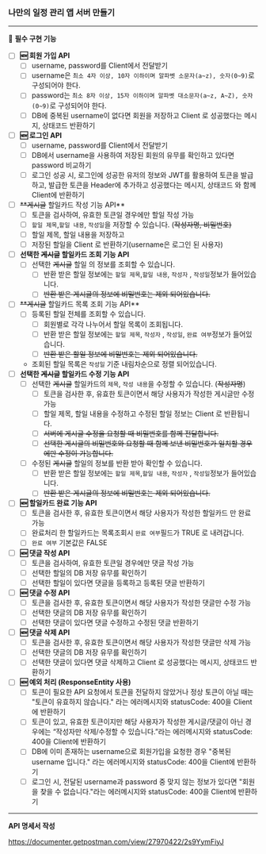 ### 나만의 일정 관리 앱 서버 만들기

---
🚩 **필수 구현 기능**

- [ ]  **🆕 회원 가입 API**
    - [ ] username, password를 Client에서 전달받기
    - [ ] username은  `최소 4자 이상, 10자 이하이며 알파벳 소문자(a~z), 숫자(0~9)`로 구성되어야 한다.
    - [ ] password는  `최소 8자 이상, 15자 이하이며 알파벳 대소문자(a~z, A~Z), 숫자(0~9)`로 구성되어야 한다.
    - [ ] DB에 중복된 username이 없다면 회원을 저장하고 Client 로 성공했다는 메시지, 상태코드 반환하기

- [ ]  **🆕 로그인 API**
    - [ ] username, password를 Client에서 전달받기
    - [ ] DB에서 username을 사용하여 저장된 회원의 유무를 확인하고 있다면 password 비교하기
    - [ ] 로그인 성공 시, 로그인에 성공한 유저의 정보와 JWT를 활용하여 토큰을 발급하고,
      발급한 토큰을 Header에 추가하고 성공했다는 메시지, 상태코드 와 함께 Client에 반환하기
- [ ]  ~~**게시글~~ 할일카드 작성 기능 API**
    - [ ] 토큰을 검사하여, 유효한 토큰일 경우에만 할일 작성 가능
    - [ ] `할일 제목`,`할일 내용`, `작성일`을 저장할 수 있습니다. (~~작성자명, 비밀번호)~~
    - [ ] 할일 제목, 할일 내용을 저장하고
    - [ ] 저장된 할일을 Client 로 반환하기(username은 로그인 된 사용자)
- [ ]  **선택한 ~~게시글~~ 할일카드  조회 기능 API**
    - [ ] 선택한 ~~게시글~~ 할일 의 정보를 조회할 수 있습니다.
        - [ ] 반환 받은 할일 정보에는 `할일 제목`,`할일 내용`, `작성자` , `작성일`정보가 들어있습니다.
        - [ ] ~~반환 받은 게시글의 정보에 비밀번호는 제외 되어있습니다.~~
- [ ]  ~~**게시글~~ 할일카드 목록 조회 기능 API**
    - [ ] 등록된 할일 전체를 조회할 수 있습니다.
        - [ ] 회원별로 각각 나누어서 할일 목록이 조회됩니다.
        - [ ] 반환 받은 할일 정보에는 `할일 제목`, `작성자` , `작성일`, `완료 여부`정보가 들어있습니다.
        - [ ] ~~반환 받은 할일 정보에 비밀번호는 제외 되어있습니다.~~
    - 조회된 할일 목록은 `작성일` 기준 내림차순으로 정렬 되어있습니다.
- [ ]  **선택한 ~~게시글~~ 할일카드 수정 기능 API**
    - [ ] 선택한 ~~게시글~~ 할일카드의 `제목`, `작성 내용`을 수정할 수 있습니다. (~~작성자명~~)
        - [ ] 토큰을 검사한 후, 유효한 토큰이면서 해당 사용자가 작성한 게시글만 수정 가능
        - [ ] 할일 제목, 할일 내용을 수정하고 수정된 할일 정보는 Client 로 반환됩니다.
        - [ ] ~~서버에 게시글 수정을 요청할 때 비밀번호를 함께 전달합니다.~~
        - [ ] ~~선택한 게시글의 비밀번호와 요청할 때 함께 보낸 비밀번호가 일치할 경우에만 수정이 가능합니다.~~
    - [ ] 수정된 ~~게시글~~ 할일의 정보를 반환 받아 확인할 수 있습니다.
        - [ ] 반환 받은 할일 정보에는 `할일 제목`,`할일 내용`, `작성자` , `작성일`정보가 들어있습니다.
        - [ ] ~~반환 받은 게시글의 정보에 비밀번호는 제외 되어있습니다.~~
- [ ]  **🆕 할일카드 완료 기능 API**
    - [ ] 토큰을 검사한 후, 유효한 토큰이면서 해당 사용자가 작성한 할일카드 만 완료 가능
    - [ ] 완료처리 한 할일카드는 목록조회시 `완료 여부`필드가 TRUE 로 내려갑니다.
    - [ ] `완료 여부` 기본값은 FALSE
- [ ]  **🆕 댓글 작성 API**
    - [ ] 토큰을 검사하여, 유효한 토큰일 경우에만 댓글 작성 가능
    - [ ] 선택한 할일의 DB 저장 유무를 확인하기
    - [ ] 선택한 할일이 있다면 댓글을 등록하고 등록된 댓글 반환하기
- [ ]  **🆕 댓글 수정 API**
    - [ ] 토큰을 검사한 후, 유효한 토큰이면서 해당 사용자가 작성한 댓글만 수정 가능
    - [ ] 선택한 댓글의 DB 저장 유무를 확인하기
    - [ ] 선택한 댓글이 있다면 댓글 수정하고 수정된 댓글 반환하기
- [ ]  **🆕 댓글 삭제 API**
    - [ ] 토큰을 검사한 후, 유효한 토큰이면서 해당 사용자가 작성한 댓글만 삭제 가능
    - [ ] 선택한 댓글의 DB 저장 유무를 확인하기
    - [ ] 선택한 댓글이 있다면 댓글 삭제하고 Client 로 성공했다는 메시지, 상태코드 반환하기
- [ ]  **🆕 예외 처리 (ResponseEntity 사용)**
    - [ ] 토큰이 필요한 API 요청에서 토큰을 전달하지 않았거나 정상 토큰이 아닐 때는 "토큰이 유효하지 않습니다." 라는 에러메시지와 statusCode: 400을 Client에 반환하기
    - [ ] 토큰이 있고, 유효한 토큰이지만 해당 사용자가 작성한 게시글/댓글이 아닌 경우에는 “작성자만 삭제/수정할 수 있습니다.”라는 에러메시지와 statusCode: 400을 Client에 반환하기
    - [ ] DB에 이미 존재하는 username으로 회원가입을 요청한 경우 "중복된 username 입니다." 라는 에러메시지와 statusCode: 400을 Client에 반환하기
    - [ ] 로그인 시, 전달된 username과 password 중 맞지 않는 정보가 있다면 "회원을 찾을 수 없습니다."라는 에러메시지와 statusCode: 400을 Client에 반환하기

---

**API 명세서 작성**

https://documenter.getpostman.com/view/27970422/2s9YymFiyJ

